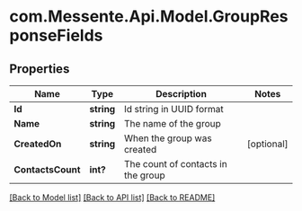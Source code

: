 # com.Messente.Api.Model.GroupResponseFields
## Properties

Name | Type | Description | Notes
------------ | ------------- | ------------- | -------------
**Id** | **string** | Id string in UUID format | 
**Name** | **string** | The name of the group | 
**CreatedOn** | **string** | When the group was created | [optional] 
**ContactsCount** | **int?** | The count of contacts in the group | 

[[Back to Model list]](../README.md#documentation-for-models) [[Back to API list]](../README.md#documentation-for-api-endpoints) [[Back to README]](../README.md)

